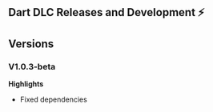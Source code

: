## Dart DLC Releases and Development ⚡

## Versions

### V1.0.3-beta

**Highlights**

- Fixed dependencies
